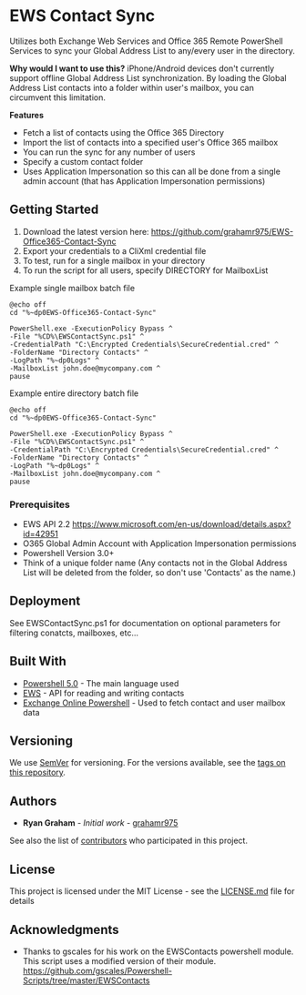 # EWS Contact Sync

Utilizes both Exchange Web Services and Office 365 Remote PowerShell Services to sync your Global Address List to any/every user in the directory.

**Why would I want to use this?** iPhone/Android devices don't currently support offline Global Address List synchronization. By loading the Global Address List contacts into a folder within user's mailbox, you can circumvent this limitation.

**Features**
- Fetch a list of contacts using the Office 365 Directory
- Import the list of contacts into a specified user's Office 365 mailbox
- You can run the sync for any number of users
- Specify a custom contact folder
- Uses Application Impersonation so this can all be done from a single admin account (that has Application Impersonation permissions)

## Getting Started

1. Download the latest version here: https://github.com/grahamr975/EWS-Office365-Contact-Sync
2. Export your credentials to a CliXml credential file
3. To test, run for a single mailbox in your directory
4. To run the script for all users, specify DIRECTORY for MailboxList

Example single mailbox batch file
```
@echo off
cd "%~dp0EWS-Office365-Contact-Sync"

PowerShell.exe -ExecutionPolicy Bypass ^
-File "%CD%\EWSContactSync.ps1" ^
-CredentialPath "C:\Encrypted Credentials\SecureCredential.cred" ^
-FolderName "Directory Contacts" ^
-LogPath "%~dp0Logs" ^
-MailboxList john.doe@mycompany.com ^
pause
```

Example entire directory batch file
```
@echo off
cd "%~dp0EWS-Office365-Contact-Sync"

PowerShell.exe -ExecutionPolicy Bypass ^
-File "%CD%\EWSContactSync.ps1" ^
-CredentialPath "C:\Encrypted Credentials\SecureCredential.cred" ^
-FolderName "Directory Contacts" ^
-LogPath "%~dp0Logs" ^
-MailboxList john.doe@mycompany.com ^
pause
```

### Prerequisites

- EWS API 2.2 https://www.microsoft.com/en-us/download/details.aspx?id=42951
- O365 Global Admin Account with Application Impersonation permissions
- Powershell Version 3.0+
- Think of a unique folder name (Any contacts not in the Global Address List will be deleted from the folder, so don't use 'Contacts' as the name.)

## Deployment

See EWSContactSync.ps1 for documentation on optional parameters for filtering conatcts, mailboxes, etc...

## Built With

* [Powershell 5.0](https://github.com/PowerShell/PowerShell) - The main language used
* [EWS](https://docs.microsoft.com/en-us/exchange/client-developer/web-service-reference/ews-reference-for-exchange) - API for reading and writing contacts
* [Exchange Online Powershell](https://docs.microsoft.com/en-us/powershell/exchange/exchange-online/connect-to-exchange-online-powershell/connect-to-exchange-online-powershell?view=exchange-ps) - Used to fetch contact and user mailbox data

## Versioning

We use [SemVer](http://semver.org/) for versioning. For the versions available, see the [tags on this repository](https://github.com/your/project/tags). 

## Authors

* **Ryan Graham** - *Initial work* - [grahamr975](https://github.com/grahamr975)

See also the list of [contributors](https://github.com/your/project/contributors) who participated in this project.

## License

This project is licensed under the MIT License - see the [LICENSE.md](LICENSE.md) file for details

## Acknowledgments

* Thanks to gscales for his work on the EWSContacts powershell module. This script uses a modified version of their module. https://github.com/gscales/Powershell-Scripts/tree/master/EWSContacts

